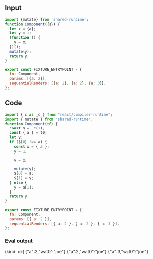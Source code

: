 
## Input

```javascript
import {mutate} from 'shared-runtime';
function Component({a}) {
  let x = {a};
  let y = 1;
  (function () {
    y = x;
  })();
  mutate(y);
  return y;
}

export const FIXTURE_ENTRYPOINT = {
  fn: Component,
  params: [{a: 2}],
  sequentialRenders: [{a: 2}, {a: 2}, {a: 3}],
};

```

## Code

```javascript
import { c as _c } from "react/compiler-runtime";
import { mutate } from "shared-runtime";
function Component(t0) {
  const $ = _c(2);
  const { a } = t0;
  let y;
  if ($[0] !== a) {
    const x = { a };
    y = 1;

    y = x;

    mutate(y);
    $[0] = a;
    $[1] = y;
  } else {
    y = $[1];
  }
  return y;
}

export const FIXTURE_ENTRYPOINT = {
  fn: Component,
  params: [{ a: 2 }],
  sequentialRenders: [{ a: 2 }, { a: 2 }, { a: 3 }],
};

```
      
### Eval output
(kind: ok) {"a":2,"wat0":"joe"}
{"a":2,"wat0":"joe"}
{"a":3,"wat0":"joe"}